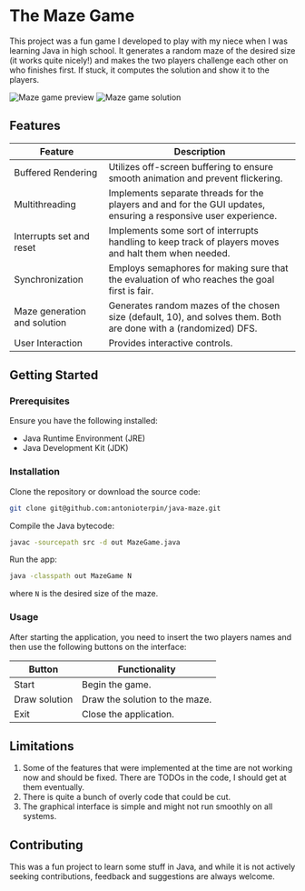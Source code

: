 # The Maze Game

This project was a fun game I developed to play with my niece when I was learning Java in high school. It generates a random maze of the desired size (it works quite nicely!) and makes the two players challenge each other on who finishes first. If stuck, it computes the solution and show it to the players.

![Maze game preview](media/maze-run.gif)
![Maze game solution](media/maze-run.gif)

## Features
| Feature              | Description                                                                                                   |
|----------------------|---------------------------------------------------------------------------------------------------------------|
| Buffered Rendering   | Utilizes off-screen buffering to ensure smooth animation and prevent flickering.                   |
| Multithreading       | Implements separate threads for the players and and for the GUI updates, ensuring a responsive user experience.|
| Interrupts set and reset       | Implements some sort of interrupts handling to keep track of players moves and halt them when needed.|
| Synchronization      | Employs semaphores for making sure that the evaluation of who reaches the goal first is fair.    |
| Maze generation and solution      | Generates random mazes of the chosen size (default, 10), and solves them. Both are done with a (randomized) DFS.        |
| User Interaction     | Provides interactive controls.                               |


## Getting Started
### Prerequisites
Ensure you have the following installed:
- Java Runtime Environment (JRE)
- Java Development Kit (JDK)

### Installation
Clone the repository or download the source code:
```bash
git clone git@github.com:antonioterpin/java-maze.git
```
Compile the Java bytecode:
```bash
javac -sourcepath src -d out MazeGame.java
```
Run the app:
```bash
java -classpath out MazeGame N
```
where ```N``` is the desired size of the maze.

### Usage
After starting the application, you need to insert the two players names and then use the following buttons on the interface:

| Button | Functionality                                     |
|---------|-------------------------------------------------|
| Start   | Begin the game.                      |
| Draw solution | Draw the solution to the maze.             |
| Exit    | Close the application.                          |

## Limitations
1. Some of the features that were implemented at the time are not working now and should be fixed. There are TODOs in the code, I should get at them eventually.
2. There is quite a bunch of overly code that could be cut.
3. The graphical interface is simple and might not run smoothly on all systems.

## Contributing
This was a fun project to learn some stuff in Java, and while it is not actively seeking contributions, feedback and suggestions are always welcome.
